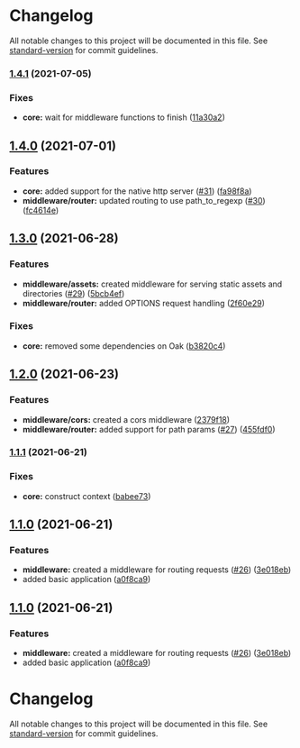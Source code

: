 # Changelog

All notable changes to this project will be documented in this file. See [standard-version](https://github.com/conventional-changelog/standard-version) for commit guidelines.

### [1.4.1](https://github.com/LukeShay/lapi/compare/v1.4.0...v1.4.1) (2021-07-05)


### Fixes

* **core:** wait for middleware functions to finish ([11a30a2](https://github.com/LukeShay/lapi/commits/11a30a2d4ba4ed3bdd38076fface91a6ddff73f6))

## [1.4.0](https://github.com/LukeShay/lapi/compare/v1.3.0...v1.4.0) (2021-07-01)


### Features

* **core:** added support for the native http server ([#31](https://github.com/LukeShay/lapi/issues/31)) ([fa98f8a](https://github.com/LukeShay/lapi/commits/fa98f8a120574b12d684e0c504231474de9bd956))
* **middleware/router:** updated routing to use path_to_regexp ([#30](https://github.com/LukeShay/lapi/issues/30)) ([fc4614e](https://github.com/LukeShay/lapi/commits/fc4614ed898777d64407d8723dbd1ca59437011c))

## [1.3.0](https://github.com/LukeShay/lapi/compare/v1.2.0...v1.3.0) (2021-06-28)

### Features

- **middleware/assets:** created middleware for serving static assets and
  directories ([#29](https://github.com/LukeShay/lapi/issues/29))
  ([5bcb4ef](https://github.com/LukeShay/lapi/commits/5bcb4ef6631b8978dbe0d306614fc43af0305ce6))
- **middleware/router:** added OPTIONS request handling
  ([2f60e29](https://github.com/LukeShay/lapi/commits/2f60e29f972014a4b33ba2fbfa4440264b0b43b7))

### Fixes

- **core:** removed some dependencies on Oak
  ([b3820c4](https://github.com/LukeShay/lapi/commits/b3820c44c9e7e1f411da5af4263c2c1ac6c26222))

## [1.2.0](https://github.com/LukeShay/lapi/compare/v1.1.1...v1.2.0) (2021-06-23)

### Features

- **middleware/cors:** created a cors middleware
  ([2379f18](https://github.com/LukeShay/lapi/commits/2379f1816d74a38b6962efe7906c867fa122076c))
- **middleware/router:** added support for path params
  ([#27](https://github.com/LukeShay/lapi/issues/27))
  ([455fdf0](https://github.com/LukeShay/lapi/commits/455fdf0c68afb73f5df0d677c976bec3ce6659d8))

### [1.1.1](https://github.com/LukeShay/lapi/compare/v1.1.0...v1.1.1) (2021-06-21)

### Fixes

- **core:** construct context
  ([babee73](https://github.com/LukeShay/lapi/commits/babee735d34f8be815466fbbdefb348e1980061b))

## [1.1.0](https://github.com/LukeShay/lapi/compare/v1.0.0...v1.1.0) (2021-06-21)

### Features

- **middleware:** created a middleware for routing requests
  ([#26](https://github.com/LukeShay/lapi/issues/26))
  ([3e018eb](https://github.com/LukeShay/lapi/commits/3e018eb45d8a4313c9addd88616d094c05b8ae3d))
- added basic application
  ([a0f8ca9](https://github.com/LukeShay/lapi/commits/a0f8ca914c3081f59b566749ed6d49f864ea08de))

## [1.1.0](https://github.com/LukeShay/lapi/compare/v1.0.0...v1.1.0) (2021-06-21)

### Features

- **middleware:** created a middleware for routing requests
  ([#26](https://github.com/LukeShay/lapi/issues/26))
  ([3e018eb](https://github.com/LukeShay/lapi/commits/3e018eb45d8a4313c9addd88616d094c05b8ae3d))
- added basic application
  ([a0f8ca9](https://github.com/LukeShay/lapi/commits/a0f8ca914c3081f59b566749ed6d49f864ea08de))

# Changelog

All notable changes to this project will be documented in this file. See
[standard-version](https://github.com/conventional-changelog/standard-version)
for commit guidelines.
